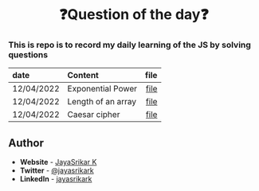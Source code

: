 <div align="center">
    <h1>❓Question of the day❓</h1>
</div>

### This is repo is to record my daily learning of the JS by solving questions

| date       | Content            |                 file |
| :--------- | :----------------- | -------------------: |
| 12/04/2022 | Exponential Power  | [file](question1.js) |
| 12/04/2022 | Length of an array | [file](question2.js) |
| 12/04/2022 | Caesar cipher      | [file](question3.js) |

## **Author**

- **Website** - [JayaSrikar K](https://jayasrikark.netlify.app/)
- **Twitter** - [@jayasrikark](https://twitter.com/jayasrikark)
- **LinkedIn** - [jayasrikark](https://www.linkedin.com/in/jayasrikark/)
